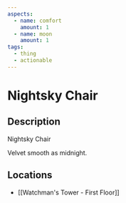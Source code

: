```yaml
---
aspects:
  - name: comfort
    amount: 1
  - name: moon
    amount: 1
tags:
  - thing
  - actionable
---
```


# Nightsky Chair

## Description
Nightsky Chair

Velvet smooth as midnight.
## Locations
- [[Watchman's Tower - First Floor]]